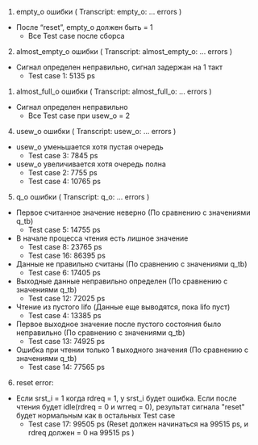 1) empty_o ошибки ( Transcript: empty_o: ... errors )
- После “reset”, empty_o должен быть = 1
  + Все Test case после сборса

2) almost_empty_o ошибки ( Transcript: almost_empty_o: ... errors )
- Сигнал определен неправильно, сигнал задержан на 1 такт
  + Test case 1: 5135 ps 

1) almost_full_o ошибки ( Transcript: almost_full_o: ... errors )
- Сигнал определен неправильно
  + Все Test case при usew_o = 2
  
4) usew_o ошибки ( Transcript: usew_o: ... errors )
- usew_o уменьшается хотя пустая очередь
  + Test case 3: 7845 ps  
- usew_o увеличивается хотя очередь полна
  + Test case 2: 7755 ps  
  + Test case 4: 10765 ps 


5) q_o ошибки ( Transcript: q_o: ... errors )
- Первое считанное значение неверно (По сравнению с значениями q_tb)
  + Test case 5: 14755 ps 
- В начале процесса чтения есть лишное значение
  + Test case 8: 23765 ps 
  + Test case 16: 86395 ps 
- Данные не правильно считаны (По сравнению с значениями q_tb)
  + Test case 6: 17405 ps 
- Выходные данные неправильно определен (По сравнению с значениями q_tb)
  + Test case 12: 72025 ps 
- Чтение из пустого lifo (Данные еще выводятся, пока lifo пуст)
  + Test case 4: 13385 ps  
- Первое выходное значение после пустого состояния было неправильно (По сравнению с значениями q_tb)
  + Test case 13: 74925 ps  
- Ошибка при чтении только 1 выходного значения (По сравнению с значениями q_tb)
  + Test case 14: 77565 ps 


6) reset error:
- Если srst_i = 1 когда rdreq = 1, у srst_i будет ошибка. Если после чтения будет idle(rdreq = 0 и wrreq = 0), результат сигнала "reset" будет нормальным как в остальных Test case
  + Test case 17: 99505 ps  (Reset должен начинаться на 99515 ps, и rdreq должен = 0 на 99515 ps )
 
